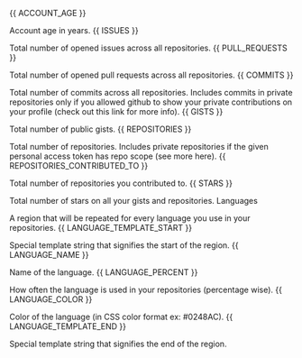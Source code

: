 
{{ ACCOUNT_AGE }}

Account age in years.
{{ ISSUES }}

Total number of opened issues across all repositories.
{{ PULL_REQUESTS }}

Total number of opened pull requests across all repositories.
{{ COMMITS }}

Total number of commits across all repositories. Includes commits in private repositories only if you allowed github to show your private contributions on your profile (check out this link for more info).
{{ GISTS }}

Total number of public gists.
{{ REPOSITORIES }}

Total number of repositories. Includes private repositories if the given personal access token has repo scope (see more here).
{{ REPOSITORIES_CONTRIBUTED_TO }}

Total number of repositories you contributed to.
{{ STARS }}

Total number of stars on all your gists and repositories.
Languages

A region that will be repeated for every language you use in your repositories.
{{ LANGUAGE_TEMPLATE_START }}

Special template string that signifies the start of the region.
{{ LANGUAGE_NAME }}

Name of the language.
{{ LANGUAGE_PERCENT }}

How often the language is used in your repositories (percentage wise).
{{ LANGUAGE_COLOR }}

Color of the language (in CSS color format ex: #0248AC).
{{ LANGUAGE_TEMPLATE_END }}

Special template string that signifies the end of the region.
